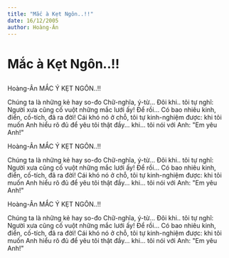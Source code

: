```yaml
---
title: "Mắc à Kẹt Ngôn..!!"
date: 16/12/2005
author: Hoàng-Ân
---
```


# Mắc à Kẹt Ngôn..!!

Hoàng-Ân
MẮC Ý KẸT NGÔN..!!

Chúng ta là những kẻ hay so-đo
Chữ-nghĩa, ý-từ...
Đôi khi.. tôi tự nghĩ:
Người xưa cũng cố vuột
những mắc lưới ấy!
Để rồi...
Có bao nhiêu kinh, điển,
cố-tích,
đã
ra đời!
Cái khó nó ở chỗ,
tôi tự kinh-nghiệm được:
khi tôi
muốn
Anh hiểu rõ đủ
để yêu tôi thật
đầy...
khi...
tôi nói với Anh:
"Em yêu Anh!"

Hoàng-Ân
MẮC Ý KẸT NGÔN..!!

Chúng ta là những kẻ hay so-đo
Chữ-nghĩa, ý-từ...
Đôi khi.. tôi tự nghĩ:
Người xưa cũng cố vuột
những mắc lưới ấy!
Để rồi...
Có bao nhiêu kinh, điển,
cố-tích,
đã
ra đời!
Cái khó nó ở chỗ,
tôi tự kinh-nghiệm được:
khi tôi
muốn
Anh hiểu rõ đủ
để yêu tôi thật
đầy...
khi...
tôi nói với Anh:
"Em yêu Anh!"

Hoàng-Ân
MẮC Ý KẸT NGÔN..!!

Chúng ta là những kẻ hay so-đo
Chữ-nghĩa, ý-từ...
Đôi khi.. tôi tự nghĩ:
Người xưa cũng cố vuột
những mắc lưới ấy!
Để rồi...
Có bao nhiêu kinh, điển,
cố-tích,
đã
ra đời!
Cái khó nó ở chỗ,
tôi tự kinh-nghiệm được:
khi tôi
muốn
Anh hiểu rõ đủ
để yêu tôi thật
đầy...
khi...
tôi nói với Anh:
"Em yêu Anh!"
